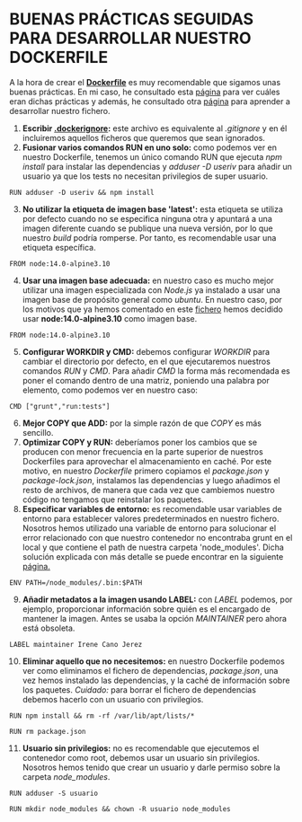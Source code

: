 # BUENAS PRÁCTICAS SEGUIDAS PARA DESARROLLAR NUESTRO DOCKERFILE
A la hora de crear el **[Dockerfile](https://github.com/irenecj/ProyectoIdiomasIV/blob/master/Dockerfile)** es muy recomendable que sigamos unas buenas prácticas. En mi caso, he consultado esta [página](https://blog.arima.eu/es/2020/04/21/buenas-practicas-para-escribir-un-dockerfile.html) para ver cuáles eran dichas prácticas y además, he consultado otra [página](https://nodejs.org/en/docs/guides/nodejs-docker-webapp/) para aprender a desarrollar nuestro fichero.
1. **Escribir [.dockerignore](https://github.com/irenecj/ProyectoIdiomasIV/blob/master/.dockerignore):** este archivo es equivalente al *.gitignore* y en él incluiremos aquellos ficheros que queremos que sean ignorados.
2. **Fusionar varios comandos RUN en uno solo:** como podemos ver en nuestro Dockerfile, tenemos un único comando RUN que ejecuta *npm install* para instalar las dependencias y *adduser -D useriv* para añadir un usuario ya que los tests no necesitan privilegios de super usuario.
  ~~~
  RUN adduser -D useriv && npm install
  ~~~
3. **No utilizar la etiqueta de imagen base 'latest':** esta etiqueta se utiliza por defecto cuando no se especifica ninguna otra y apuntará a una imagen diferente cuando se publique una nueva versión, por lo que nuestro *build* podría romperse. Por tanto, es recomendable usar una etiqueta específica.
  ~~~
  FROM node:14.0-alpine3.10
  ~~~
4. **Usar una imagen base adecuada:** en nuestro caso es mucho mejor utilizar una imagen especializada con *Node.js* ya instalado a usar una imagen base de propósito general como *ubuntu*. En nuestro caso, por los motivos que ya hemos comentado en este [fichero](https://github.com/irenecj/ProyectoIdiomasIV/blob/master/docs/pruebas-docker.md) hemos decidido usar **node:14.0-alpine3.10** como imagen base.
  ~~~
  FROM node:14.0-alpine3.10
  ~~~
5. **Configurar WORKDIR y CMD:** debemos configurar *WORKDIR* para cambiar el directorio por defecto, en el que ejecutaremos nuestros comandos *RUN* y *CMD*. Para añadir *CMD* la forma más recomendada es poner el comando dentro de una matriz, poniendo una palabra por elemento, como podemos ver en nuestro caso:
  ~~~
  CMD ["grunt","run:tests"]
  ~~~
6. **Mejor COPY que ADD:** por la simple razón de que *COPY* es más sencillo.
7. **Optimizar COPY y RUN:** deberíamos poner los cambios que se producen con menor frecuencia en la parte superior de nuestros Dockerfiles para aprovechar el almacenamiento en caché. Por este motivo, en nuestro *Dockerfile* primero copiamos el *package.json* y *package-lock.json*, instalamos las dependencias y luego añadimos el resto de archivos, de manera que cada vez que cambiemos nuestro código no tengamos que reinstalar los paquetes.
8. **Especificar variables de entorno:** es recomendable usar variables de entorno para establecer valores predeterminados en nuestro fichero. Nosotros hemos utilizado una variable de entorno para solucionar el error relacionado con que nuestro contenedor no encontraba grunt en el local y que contiene el path de nuestra carpeta 'node_modules'. Dicha solución explicada con más detalle se puede encontrar en la siguiente [página.](https://www.docker.com/blog/keep-nodejs-rockin-in-docker/)
  ~~~
  ENV PATH=/node_modules/.bin:$PATH
  ~~~
9. **Añadir metadatos a la imagen usando LABEL:** con *LABEL* podemos, por ejemplo, proporcionar información sobre quién es el encargado de mantener la imagen. Antes se usaba la opción *MAINTAINER* pero ahora está obsoleta.
  ~~~
  LABEL maintainer Irene Cano Jerez
  ~~~
10. **Eliminar aquello que no necesitemos:** en nuestro Dockerfile podemos ver como eliminamos el fichero de dependencias, *package.json*, una vez hemos instalado las dependencias, y la caché de información sobre los paquetes. *Cuidado:* para borrar el fichero de dependencias debemos hacerlo con un usuario con privilegios.
  ~~~
  RUN npm install && rm -rf /var/lib/apt/lists/*

  RUN rm package.json
  ~~~
11. **Usuario sin privilegios:** no es recomendable que ejecutemos el contenedor como root, debemos usar un usuario sin privilegios. Nosotros hemos tenido que crear un usuario y darle permiso sobre la carpeta *node_modules*.
  ~~~
  RUN adduser -S usuario

  RUN mkdir node_modules && chown -R usuario node_modules
  ~~~
